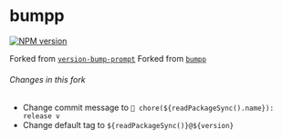 # bumpp

[![NPM version](https://img.shields.io/npm/v/bumpp?color=a1b858&label=)](https://www.npmjs.com/package/bumpp)


Forked from [`version-bump-prompt`](https://github.com/JS-DevTools/version-bump-prompt)
Forked from [`bumpp`](https://github.com/antfu/bumpp)

###### Changes in this fork

- Change commit message to `🚧 chore(${readPackageSync().name}): release v`
- Change default tag to `${readPackageSync()}@${version}`
